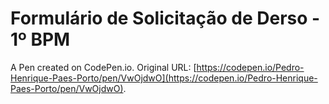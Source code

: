 # Formulário de Solicitação de Derso - 1º BPM

A Pen created on CodePen.io. Original URL: [https://codepen.io/Pedro-Henrique-Paes-Porto/pen/VwOjdwO](https://codepen.io/Pedro-Henrique-Paes-Porto/pen/VwOjdwO).

